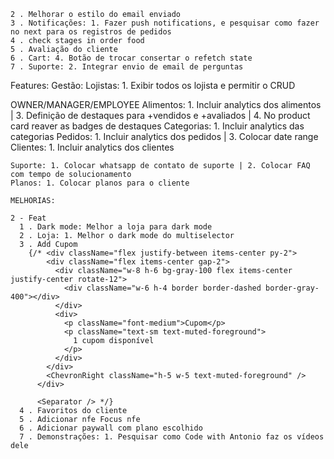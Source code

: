    2 . Melhorar o estilo do email enviado
    3 . Notificações: 1. Fazer push notifications, e pesquisar como fazer no next para os registros de pedidos
    4 . check stages in order food
    5 . Avaliação do cliente
    6 . Cart: 4. Botão de trocar consertar o refetch state
    7 . Suporte: 2. Integrar envio de email de perguntas

Features:
  Gestão:
    Lojistas: 1. Exibir todos os lojista e permitir o CRUD

  OWNER/MANAGER/EMPLOYEE
    Alimentos: 1. Incluir analytics dos alimentos | 3. Definição de destaques para +vendidos e +avaliados | 4. No product card reaver as badges de destaques
      Categorias: 1. Incluir analytics das categorias
    Pedidos: 1. Incluir analytics dos pedidos | 3. Colocar date range
    Clientes: 1. Incluir analytics dos clientes

    Suporte: 1. Colocar whatsapp de contato de suporte | 2. Colocar FAQ com tempo de solucionamento
    Planos: 1. Colocar planos para o cliente

    MELHORIAS:

    2 - Feat
      1 . Dark mode: Melhor a loja para dark mode
      2 . Loja: 1. Melhor o dark mode do multiselector
      3 . Add Cupom
        {/* <div className="flex justify-between items-center py-2">
            <div className="flex items-center gap-2">
              <div className="w-8 h-6 bg-gray-100 flex items-center justify-center rotate-12">
                <div className="w-6 h-4 border border-dashed border-gray-400"></div>
              </div>
              <div>
                <p className="font-medium">Cupom</p>
                <p className="text-sm text-muted-foreground">
                  1 cupom disponível
                </p>
              </div>
            </div>
            <ChevronRight className="h-5 w-5 text-muted-foreground" />
          </div>

          <Separator /> */}
      4 . Favoritos do cliente
      5 . Adicionar nfe Focus nfe
      6 . Adicionar paywall com plano escolhido
      7 . Demonstrações: 1. Pesquisar como Code with Antonio faz os vídeos dele